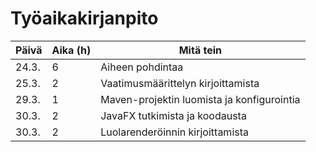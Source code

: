# Työaikakirjanpito

| Päivä | Aika (h) | Mitä tein |
|-------|----------|-----------|
| 24.3. | 6        | Aiheen pohdintaa |
| 25.3. | 2        | Vaatimusmäärittelyn kirjoittamista |
| 29.3. | 1        | Maven-projektin luomista ja konfigurointia |
| 30.3. | 2        | JavaFX tutkimista ja koodausta |
| 30.3. | 2        | Luolarenderöinnin kirjoittamista |
